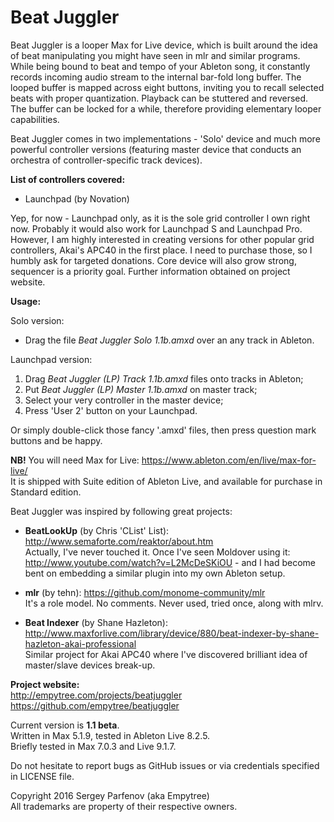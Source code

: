 Beat Juggler
============

Beat Juggler is a looper Max for Live device, which is built around the idea of beat manipulating you might have seen in mlr and similar programs. While being bound to beat and tempo of your Ableton song, it constantly records incoming audio stream to the internal bar-fold long buffer. The looped buffer is mapped across eight buttons, inviting you to recall selected beats with proper quantization. Playback can be stuttered and reversed. The buffer can be locked for a while, therefore providing elementary looper capabilities.

Beat Juggler comes in two implementations - 'Solo' device and much more powerful controller versions (featuring master device that conducts an orchestra of controller-specific track devices).

**List of controllers covered:**
- Launchpad (by Novation)

Yep, for now - Launchpad only, as it is the sole grid controller I own right now. Probably it would also work for Launchpad S and Launchpad Pro. However, I am highly interested in creating versions for other popular grid controllers, Akai's APC40 in the first place. I need to purchase those, so I humbly ask for targeted donations. Core device will also grow strong, sequencer is a priority goal. Further information obtained on project website.

**Usage:**

Solo version:

- Drag the file *Beat Juggler Solo 1.1b.amxd* over an any track in Ableton.

Launchpad version:

1. Drag *Beat Juggler (LP) Track 1.1b.amxd* files onto tracks in Ableton;
2. Put *Beat Juggler (LP) Master 1.1b.amxd* on master track;
3. Select your very controller in the master device;
4. Press 'User 2' button on your Launchpad.

Or simply double-click those fancy '.amxd' files, then press question mark buttons and be happy.

**NB!** You will need Max for Live: https://www.ableton.com/en/live/max-for-live/  
It is shipped with Suite edition of Ableton Live, and available for purchase in Standard edition.

Beat Juggler was inspired by following great projects:

- **BeatLookUp** (by Chris 'CList' List): http://www.semaforte.com/reaktor/about.htm  
Actually, I've never touched it. Once I've seen Moldover using it: http://www.youtube.com/watch?v=L2McDeSKiOU - and I had become bent on embedding a similar plugin into my own Ableton setup.

- **mlr** (by tehn): https://github.com/monome-community/mlr  
It's a role model. No comments. Never used, tried once, along with mlrv.

- **Beat Indexer** (by Shane Hazleton): http://www.maxforlive.com/library/device/880/beat-indexer-by-shane-hazleton-akai-professional  
Similar project for Akai APC40 where I've discovered brilliant idea of master/slave devices break-up.

**Project website:**  
http://empytree.com/projects/beatjuggler  
https://github.com/empytree/beatjuggler

Current version is **1.1 beta**.  
Written in Max 5.1.9, tested in Ableton Live 8.2.5.  
Briefly tested in Max 7.0.3 and Live 9.1.7.  

Do not hesitate to report bugs as GitHub issues or via credentials specified in LICENSE file.

Copyright 2016 Sergey Parfenov (aka Empytree)  
All trademarks are property of their respective owners.